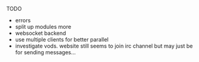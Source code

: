 TODO
- errors
- split up modules more
- websocket backend
- use multiple clients for better parallel
- investigate vods. website still seems to join irc channel but may just be for sending messages...
